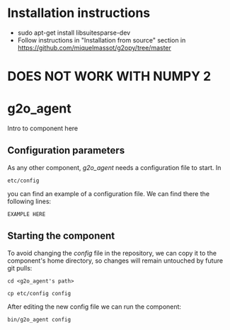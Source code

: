 # Installation instructions
- sudo apt-get install libsuitesparse-dev
- Follow instructions in "Installation from source" section in https://github.com/miquelmassot/g2opy/tree/master

 # DOES NOT WORK WITH NUMPY 2

# g2o_agent
Intro to component here


## Configuration parameters
As any other component, *g2o_agent* needs a configuration file to start. In
```
etc/config
```
you can find an example of a configuration file. We can find there the following lines:
```
EXAMPLE HERE
```

## Starting the component
To avoid changing the *config* file in the repository, we can copy it to the component's home directory, so changes will remain untouched by future git pulls:

```
cd <g2o_agent's path> 
```
```
cp etc/config config
```

After editing the new config file we can run the component:

```
bin/g2o_agent config
```

